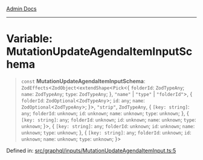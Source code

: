 [Admin Docs](/)

***

# Variable: MutationUpdateAgendaItemInputSchema

> `const` **MutationUpdateAgendaItemInputSchema**: `ZodEffects`\<`ZodObject`\<`extendShape`\<`Pick`\<\{ `folderId`: `ZodTypeAny`; `name`: `ZodTypeAny`; `type`: `ZodTypeAny`; \}, `"name"` \| `"type"` \| `"folderId"`\>, \{ `folderId`: `ZodOptional`\<`ZodTypeAny`\>; `id`: `any`; `name`: `ZodOptional`\<`ZodTypeAny`\>; \}\>, `"strip"`, `ZodTypeAny`, \{ `[key: string]`: `any`;  `folderId`: `unknown`; `id`: `unknown`; `name`: `unknown`; `type`: `unknown`; \}, \{ `[key: string]`: `any`;  `folderId`: `unknown`; `id`: `unknown`; `name`: `unknown`; `type`: `unknown`; \}\>, \{ `[key: string]`: `any`;  `folderId`: `unknown`; `id`: `unknown`; `name`: `unknown`; `type`: `unknown`; \}, \{ `[key: string]`: `any`;  `folderId`: `unknown`; `id`: `unknown`; `name`: `unknown`; `type`: `unknown`; \}\>

Defined in: [src/graphql/inputs/MutationUpdateAgendaItemInput.ts:5](https://github.com/PurnenduMIshra129th/talawa-api/blob/4369c9351f5b76f958b297b25ab2b17196210af9/src/graphql/inputs/MutationUpdateAgendaItemInput.ts#L5)
